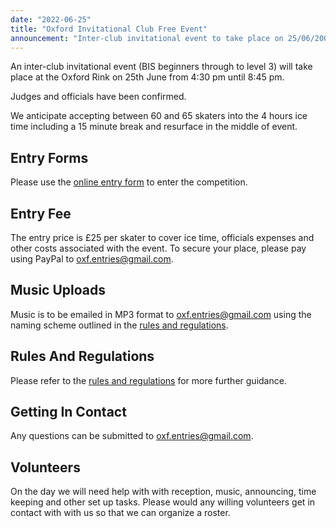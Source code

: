 ```yaml
---
date: "2022-06-25"
title: "Oxford Invitational Club Free Event"
announcement: "Inter-club invitational event to take place on 25/06/2002 at Oxford Ice Rink"
---
```


An inter-club invitational event (BIS beginners through to level 3) will take place at the Oxford Rink on 25th June from 4:30 pm until 8:45 pm.

Judges and officials have been confirmed.

We anticipate accepting between 60 and 65 skaters into the 4 hours ice time including a 15 minute break and resurface in the middle of event.

## Entry Forms

Please use the [online entry form][entry] to enter the competition.

## Entry Fee

The entry price is £25 per skater to cover ice time, officials expenses and other costs associated with the event. To secure your place, please pay using PayPal to oxf.entries@gmail.com.

## Music Uploads

Music is to be emailed in MP3 format to oxf.entries@gmail.com using the naming scheme outlined in the [rules and regulations][rules].

## Rules And Regulations

Please refer to the [rules and regulations][rules] for more further guidance.

## Getting In Contact

Any questions can be submitted to oxf.entries@gmail.com.

## Volunteers

On the day we will need help with with reception, music, announcing, time keeping and other set up tasks. Please would any willing volunteers get in contact with with us so that we can organize a roster.

[entry]: https://forms.office.com/r/rSvpawPJyh
[rules]: /events/invitational/Oxford-Invitational-Rules-And-Regulations-25.06.2022.pdf

